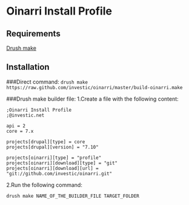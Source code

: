Oinarri Install Profile
=======================

Requirements
------------

[Drush make](http://drupal.org/project/drush_make)

Installation
------------

###Direct command:
`drush make https://raw.github.com/investic/oinarri/master/build-oinarri.make`

###Drush make builder file:
1.Create a file with the following content:

    ;Oinarri Install Profile
    ;@investic.net

    api = 2
    core = 7.x

    projects[drupal][type] = core
    projects[drupal][version] = "7.10"

    projects[oinarri][type] = "profile"
    projects[oinarri][download][type] = "git"
    projects[oinarri][download][url] = "git://github.com/investic/oinarri.git"

2.Run the following command:

`drush make NAME_OF_THE_BUILDER_FILE TARGET_FOLDER`